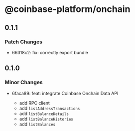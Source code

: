 # @coinbase-platform/onchain

## 0.1.1

### Patch Changes

- 66318c2: fix: correctly export bundle

## 0.1.0

### Minor Changes

- 6faca89: feat: integrate Coinbase Onchain Data API

  - add RPC client
  - add `listAddressTransactions`
  - add `listBalanceDetails`
  - add `listBalanceHistories`
  - add `listBalances`
